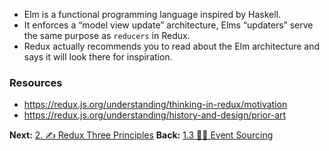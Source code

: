 - Elm is a functional programming language inspired by Haskell. 
- It enforces a “model view update” architecture, Elms “updaters” serve the same purpose as `reducers` in Redux.
- Redux actually recommends you to read about the Elm architecture and says it will look there for inspiration.

### Resources
- https://redux.js.org/understanding/thinking-in-redux/motivation
- https://redux.js.org/understanding/history-and-design/prior-art

**Next:** [2. ✍️ Redux Three Principles](2.%20✍️%20Redux%20Three%20Principles.md)
**Back:** [1.3 👩‍🎤 Event Sourcing](1.3%20👩‍🎤%20Event%20Sourcing.md)